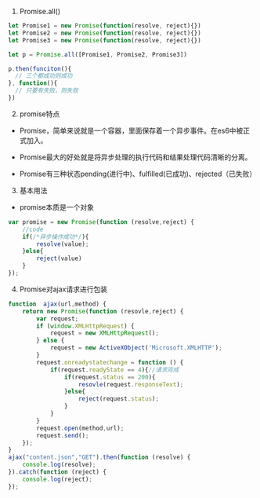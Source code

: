 1. Promise.all()
  ```js
  let Promise1 = new Promise(function(resolve, reject){})
  let Promise2 = new Promise(function(resolve, reject){})
  let Promise3 = new Promise(function(resolve, reject){})

  let p = Promise.all([Promise1, Promise2, Promise3])

  p.then(funciton(){
    // 三个都成功则成功  
  }, function(){
    // 只要有失败，则失败 
  })
  ```


2. promise特点
  + Promise，简单来说就是一个容器，里面保存着一个异步事件。在es6中被正式加入。  


  + Promise最大的好处就是将异步处理的执行代码和结果处理代码清晰的分离。  


  + Promise有三种状态pending(进行中)、fulfilled(已成功)、rejected（已失败）

3. 基本用法
  + promise本质是一个对象
  ```js
  var promise = new Promise(function (resolve,reject) {
      //code
      if(/*异步操作成功*/){
          resolve(value);
      }else{
          reject(value)
      }
  });
  ```

4. Promise对ajax请求进行包装
  ```js
  function  ajax(url,method) {
      return new Promise(function (resovle,reject) {
          var request;
          if (window.XMLHttpRequest) {
              request = new XMLHttpRequest();
          } else {
              request = new ActiveXObject('Microsoft.XMLHTTP');
          }
          request.onreadystatechange = function () {
              if(request.readyState == 4){//请求完成
                  if(request.status == 200){
                      resovle(request.responseText);
                  }else{
                      reject(request.status);
                  }
              }
          }
          request.open(method,url);
          request.send();
      });
  }
  ajax("content.json","GET").then(function (resolve) {
      console.log(resolve);
  }).catch(function (reject) {
      console.log(reject);
  });
  ```
